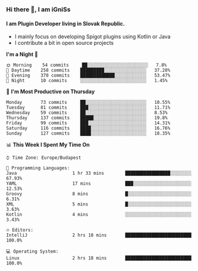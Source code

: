 ### Hi there 👋, I am iGniSs

#### I am Plugin Developer living in Slovak Republic.
- I mainly focus on developing Spigot plugins using Kotlin or Java
- I contribute a bit in open source projects

<!--START_SECTION:waka-->
**I'm a Night 🦉** 

```text
🌞 Morning    54 commits     ██░░░░░░░░░░░░░░░░░░░░░░░   7.8% 
🌆 Daytime    258 commits    █████████░░░░░░░░░░░░░░░░   37.28% 
🌃 Evening    370 commits    █████████████░░░░░░░░░░░░   53.47% 
🌙 Night      10 commits     ░░░░░░░░░░░░░░░░░░░░░░░░░   1.45%

```
📅 **I'm Most Productive on Thursday** 

```text
Monday       73 commits     ██░░░░░░░░░░░░░░░░░░░░░░░   10.55% 
Tuesday      81 commits     ███░░░░░░░░░░░░░░░░░░░░░░   11.71% 
Wednesday    59 commits     ██░░░░░░░░░░░░░░░░░░░░░░░   8.53% 
Thursday     137 commits    █████░░░░░░░░░░░░░░░░░░░░   19.8% 
Friday       99 commits     ███░░░░░░░░░░░░░░░░░░░░░░   14.31% 
Saturday     116 commits    ████░░░░░░░░░░░░░░░░░░░░░   16.76% 
Sunday       127 commits    ████░░░░░░░░░░░░░░░░░░░░░   18.35%

```


📊 **This Week I Spent My Time On** 

```text
⌚︎ Time Zone: Europe/Budapest

💬 Programming Languages: 
Java                     1 hr 33 mins        █████████████████░░░░░░░░   67.93% 
YAML                     17 mins             ███░░░░░░░░░░░░░░░░░░░░░░   12.53% 
Groovy                   8 mins              █░░░░░░░░░░░░░░░░░░░░░░░░   6.31% 
XML                      5 mins              █░░░░░░░░░░░░░░░░░░░░░░░░   3.63% 
Kotlin                   4 mins              ░░░░░░░░░░░░░░░░░░░░░░░░░   3.43%

🔥 Editors: 
IntelliJ                 2 hrs 18 mins       █████████████████████████   100.0%

💻 Operating System: 
Linux                    2 hrs 18 mins       █████████████████████████   100.0%

```


<!--END_SECTION:waka-->